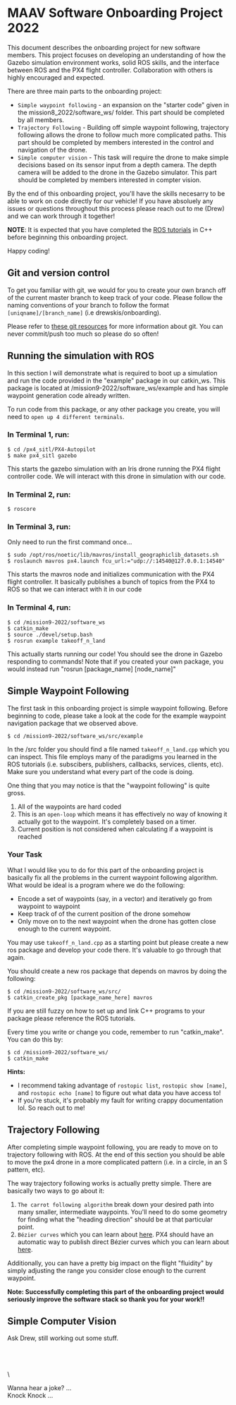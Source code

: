 # MAAV Software Onboarding Project 2022

This document describes the onboarding project for new software members. This project focuses on developing an understanding of how the Gazebo simulation environment works, solid ROS skills, and the interface between ROS and the PX4 flight controller. Collaboration with others is highly encouraged and expected. 

There are three main parts to the onboarding project:
- `Simple waypoint following` - an expansion on the "starter code" given in the mission8_2022/software_ws/ folder. This part should be completed by all members.
- `Trajectory Following` - Building off simple waypoint following, trajectory following allows the drone to follow much more complicated paths. This part should be completed by members interested in the control and navigation of the drone.
- `Simple computer vision` - This task will require the drone to make simple decisions based on its sensor input from a depth camera. The depth camera will be added to the drone in the Gazebo simulator. This part should be completed by members interested in compter vision.

By the end of this onboarding project, you'll have the skills necesarry to be able to work on code directly for our vehicle! If you have absoluely any issues or questions throughout this process please reach out to me (Drew) and we can work through it together!

**NOTE**: It is expected that you have completed the [ROS tutorials](http://wiki.ros.org/ROS/Tutorials) in C++ before beginning this onboarding project.

Happy coding!

## Git and version control
To get you familiar with git, we would for you to create your own branch off of the current master branch to keep track of your code. Please follow the naming conventions of your branch to follow the format `[uniqname]/[branch_name]` (i.e drewskis/onboarding). 

Please refer to  [these git resources](../README.md) for more information about git. You can never commit/push too much so please do so often!

## Running the simulation with ROS
In this section I will demonstrate what is required to boot up a simulation and run the code provided in the "example" package in our catkin_ws. This package is located at /mission9-2022/software_ws/example and has simple waypoint generation code already written. 

To run code from this package, or any other package you create, you will need to `open up 4 different terminals`.

### **In Terminal 1, run:**
```
$ cd /px4_sitl/PX4-Autopilot
$ make px4_sitl gazebo
```
This starts the gazebo simulation with an Iris drone running the PX4 flight controller code. We will interact with this drone in simulation with our code. 
### **In Terminal 2, run:**
```
$ roscore
```
### **In Terminal 3, run:**
Only need to run the first command once...
```
$ sudo /opt/ros/noetic/lib/mavros/install_geographiclib_datasets.sh 
$ roslaunch mavros px4.launch fcu_url:="udp://:14540@127.0.0.1:14540"
```
This starts the mavros node and initializes communication with the PX4 flight controller. It basically publishes a bunch of topics from the PX4 to ROS so that we can interact with it in our code
### **In Terminal 4, run:**
```
$ cd /mission9-2022/software_ws
$ catkin_make
$ source ./devel/setup.bash
$ rosrun example takeoff_n_land 
```
This actually starts running our code! You should see the drone in Gazebo responding to commands! Note that if you created your own package, you would instead run "rosrun [package_name] [node_name]"


## Simple Waypoint Following 
The first task in this onboarding project is simple waypoint following. Before beginning to code, please take a look at the code for the example waypoint navigation package that we observed above. 

```
$ cd /mission9-2022/software_ws/src/example
```

In the /src folder you should find a file named `takeoff_n_land.cpp` which you can inspect. This file employs many of the paradigms you learned in the ROS tutorials (i.e. subscibers, publishers, callbacks, services, clients, etc). Make sure you understand what every part of the code is doing.

One thing that you may notice is that the "waypoint following" is quite gross. 
1. All of the waypoints are hard coded 
2. This is an `open-loop` which means it has effectively no way of knowing it actually got to the waypoint. It's completely based on a timer. 
3. Current position is not considered when calculating if a waypoint is reached

### Your Task
What I would like you to do for this part of the onboarding project is basically fix all the problems in the current waypoint following algorithm. What would be ideal is a program where we do the following:
- Encode a set of waypoints (say, in a vector) and iteratively go from waypoint to waypoint
- Keep track of of the current position of the drone somehow
- Only move on to the next waypoint when the drone has gotten close enough to the current waypoint.

You may use `takeoff_n_land.cpp` as a starting point but please create a new ros package and develop your code there. It's valuable to go through that again.

You should create a new ros package that depends on mavros by doing the following: 
```
$ cd /mission9-2022/software_ws/src/
$ catkin_create_pkg [package_name_here] mavros
```

If you are still fuzzy on how to set up and link C++ programs to your package please reference the ROS tutorials. 

Every time you write or change you code, remember to run "catkin_make". You can do this by:
```
$ cd /mission9-2022/software_ws/
$ catkin_make
```

**Hints:**
- I recommend taking advantage of `rostopic list`, `rostopic show [name]`, and `rostopic echo [name]` to figure out what data you have access to!
- If you're stuck, it's probably my fault for writing crappy documentation lol. So reach out to me!

## Trajectory Following
After completing simple waypoint following, you are ready to move on to trajectory following with ROS. At the end of this section you should be able to move the px4 drone in a more complicated pattern (i.e. in a circle, in an S pattern, etc). 

The way trajectory following works is actually pretty simple. There are basically two ways to go about it:

1. `The carrot following algorithm` break down your desired path into many smaller, intermediate waypoints. You'll need to do some geometry for finding what the "heading direction" should be at that particular point. 
2. `Bézier curves` which you can learn about [here](https://en.wikipedia.org/wiki/B%C3%A9zier_curve). PX4 should have an automatic way to publish direct Bézier curves which you can learn about [here](https://docs.px4.io/v1.12/en/computer_vision/path_planning_interface.html).

Additionally, you can have a pretty big impact on the flight "fluidity" by simply adjusting the range you consider close enough to the current waypoint.

**Note: Successfully completing this part of the onboarding project would seriously improve the software stack so thank you for your work!!**

## Simple Computer Vision
Ask Drew, still working out some stuff.

\
\
\
\

Wanna hear a joke?
... \
Knock Knock ...
